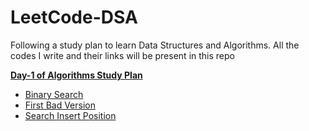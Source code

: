 # LeetCode-DSA
Following a study plan to learn Data Structures and Algorithms. All the codes I write and their links will be present in this repo

[**Day-1 of Algorithms Study Plan**](https://leetcode.com/study-plan/algorithm/?progress=rnfohwc)

- [Binary Search](https://leetcode.com/problems/binary-search/)
- [First Bad Version](https://leetcode.com/problems/first-bad-version/)
- [Search Insert Position](https://leetcode.com/problems/search-insert-position/)
